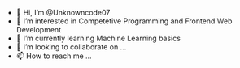 - 👋 Hi, I’m @Unknowncode07
- 👀 I’m interested in  Competetive Programming and Frontend Web Development
- 🌱 I’m currently learning Machine Learning basics
- 💞️ I’m looking to collaborate on ...
- 📫 How to reach me ...

<!---
Unknowncode07/Unknowncode07 is a ✨ special ✨ repository because its `README.md` (this file) appears on your GitHub profile.
You can click the Preview link to take a look at your changes.
--->
